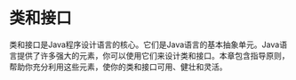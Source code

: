 # 类和接口
类和接口是Java程序设计语言的核心。它们是Java语言的基本抽象单元。Java语言提供了许多强大的元素，你可以使用它们来设计类和接口。本章包含指导原则，帮助你充分利用这些元素，使你的类和接口可用、健壮和灵活。
